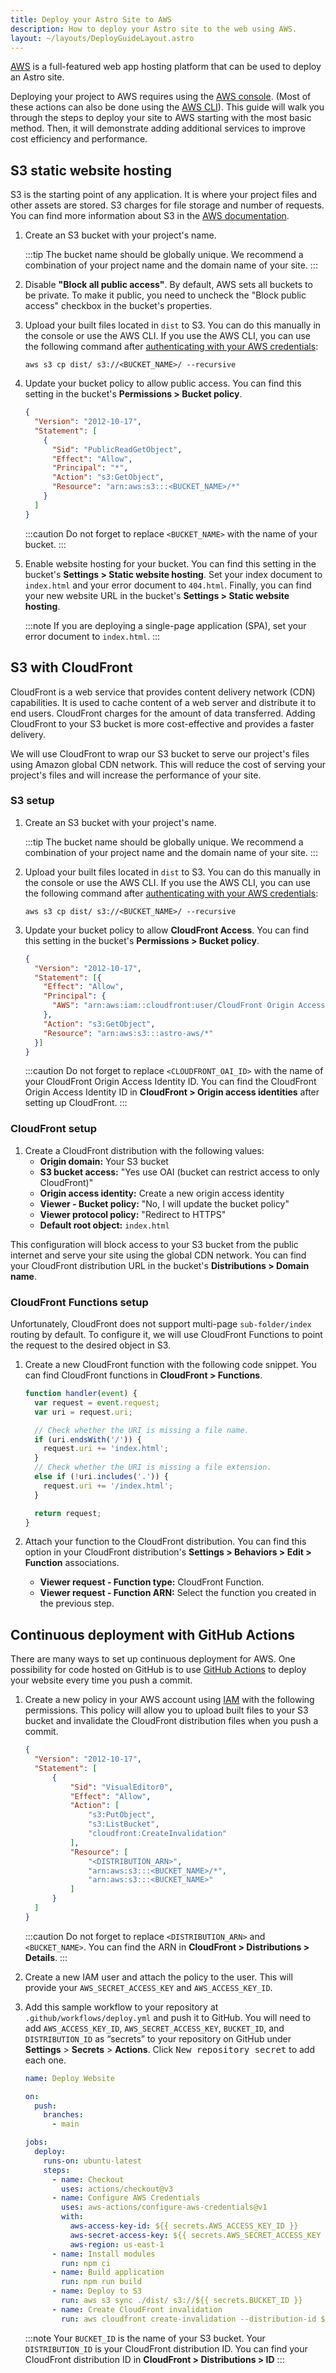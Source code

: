 ```yaml
---
title: Deploy your Astro Site to AWS
description: How to deploy your Astro site to the web using AWS.
layout: ~/layouts/DeployGuideLayout.astro
---
```


[AWS](https://aws.amazon.com/) is a full-featured web app hosting platform that can be used to deploy an Astro site.

Deploying your project to AWS requires using the [AWS console](https://aws.amazon.com/console/). (Most of these actions can also be done using the [AWS CLI](https://aws.amazon.com/cli/)). This guide will walk you through the steps to deploy your site to AWS starting with the most basic method. Then, it will demonstrate adding additional services to improve cost efficiency and performance.


## S3 static website hosting

S3 is the starting point of any application. It is where your project files and other assets are stored. S3 charges for file storage and number of requests. You can find more information about S3 in the [AWS documentation](https://aws.amazon.com/s3/).

1. Create an S3 bucket with your project's name.

    :::tip
    The bucket name should be globally unique. We recommend a combination of your project name and the domain name of your site.
    :::

2. Disable **"Block all public access"**. By default, AWS sets all buckets to be private. To make it public, you need to uncheck the "Block public access" checkbox in the bucket's properties.

3. Upload your built files located in `dist` to S3. You can do this manually in the console or use the AWS CLI. If you use the AWS CLI, you can use the following command after [authenticating with your AWS credentials](https://docs.aws.amazon.com/cli/latest/userguide/cli-configure-files.html):

    ```
    aws s3 cp dist/ s3://<BUCKET_NAME>/ --recursive
    ```

4. Update your bucket policy to allow public access. You can find this setting in the bucket's **Permissions > Bucket policy**.

    ```json
    {
      "Version": "2012-10-17",
      "Statement": [
        {
          "Sid": "PublicReadGetObject",
          "Effect": "Allow",
          "Principal": "*",
          "Action": "s3:GetObject",
          "Resource": "arn:aws:s3:::<BUCKET_NAME>/*"
        }
      ]
    }
    ```

    :::caution
    Do not forget to replace `<BUCKET_NAME>` with the name of your bucket.
    :::

5. Enable website hosting for your bucket. You can find this setting in the bucket's **Settings > Static website hosting**. Set your index document to `index.html` and your error document to `404.html`. Finally, you can find your new website URL in the bucket's **Settings > Static website hosting**.

    :::note
    If you are deploying a single-page application (SPA), set your error document to `index.html`.
    :::

## S3 with CloudFront

CloudFront is a web service that provides content delivery network (CDN) capabilities. It is used to cache content of a web server and distribute it to end users. CloudFront charges for the amount of data transferred. Adding CloudFront to your S3 bucket is more cost-effective and provides a faster delivery.

We will use CloudFront to wrap our S3 bucket to serve our project's files using Amazon global CDN network. This will reduce the cost of serving your project's files and will increase the performance of your site.

### S3 setup

1. Create an S3 bucket with your project's name.

    :::tip
    The bucket name should be globally unique. We recommend a combination of your project name and the domain name of your site.
    :::
2. Upload your built files located in `dist` to S3. You can do this manually in the console or use the AWS CLI. If you use the AWS CLI, you can use the following command after [authenticating with your AWS credentials](https://docs.aws.amazon.com/cli/latest/userguide/cli-configure-files.html):

    ```
    aws s3 cp dist/ s3://<BUCKET_NAME>/ --recursive
    ```

3. Update your bucket policy to allow **CloudFront Access**. You can find this setting in the bucket's **Permissions > Bucket policy**. 

    ```json
    {
      "Version": "2012-10-17",
      "Statement": [{
        "Effect": "Allow",
        "Principal": {
          "AWS": "arn:aws:iam::cloudfront:user/CloudFront Origin Access Identity <CLOUDFRONT_OAI_ID>"
        },
        "Action": "s3:GetObject",
        "Resource": "arn:aws:s3:::astro-aws/*"
      }]
    }
    ```

    :::caution
    Do not forget to replace `<CLOUDFRONT_OAI_ID>` with the name of your CloudFront Origin Access Identity ID. You can find the CloudFront Origin Access Identity ID in **CloudFront > Origin access identities** after setting up CloudFront.
    :::

### CloudFront setup

1. Create a CloudFront distribution with the following values:
    * **Origin domain:** Your S3 bucket
    * **S3 bucket access:** "Yes use OAI (bucket can restrict access to only CloudFront)"
    * **Origin access identity:** Create a new origin access identity
    * **Viewer - Bucket policy:** "No, I will update the bucket policy"
    * **Viewer protocol policy:** "Redirect to HTTPS"
    * **Default root object:** `index.html`

This configuration will block access to your S3 bucket from the public internet and serve your site using the global CDN network. You can find your CloudFront distribution URL in the bucket's **Distributions > Domain name**.

### CloudFront Functions setup

Unfortunately, CloudFront does not support multi-page `sub-folder/index` routing by default. To configure it, we will use CloudFront Functions to point the request to the desired object in S3.

1. Create a new CloudFront function with the following code snippet. You can find CloudFront functions in **CloudFront > Functions**.

    ```js
    function handler(event) {
      var request = event.request;
      var uri = request.uri;

      // Check whether the URI is missing a file name.
      if (uri.endsWith('/')) {
        request.uri += 'index.html';
      } 
      // Check whether the URI is missing a file extension.
      else if (!uri.includes('.')) {
        request.uri += '/index.html';
      }

      return request;
    }
    ```
  2. Attach your function to the CloudFront distribution. You can find this option in your CloudFront distribution's **Settings > Behaviors > Edit > Function** associations.
        * **Viewer request - Function type:** CloudFront Function.
        * **Viewer request - Function ARN:** Select the function you created in the previous step.

## Continuous deployment with GitHub Actions

There are many ways to set up continuous deployment for AWS. One possibility for code hosted on GitHub is to use [GitHub Actions](https://github.com/features/actions) to deploy your website every time you push a commit.

1. Create a new policy in your AWS account using [IAM](https://aws.amazon.com/iam/) with the following permissions. This policy will allow you to upload built files to your S3 bucket and invalidate the CloudFront distribution files when you push a commit.

    ```json
    {
      "Version": "2012-10-17",
      "Statement": [
          {
              "Sid": "VisualEditor0",
              "Effect": "Allow",
              "Action": [
                  "s3:PutObject",
                  "s3:ListBucket",
                  "cloudfront:CreateInvalidation"
              ],
              "Resource": [
                  "<DISTRIBUTION_ARN>",
                  "arn:aws:s3:::<BUCKET_NAME>/*",
                  "arn:aws:s3:::<BUCKET_NAME>"
              ]
          }
      ]
    }
    ```

    :::caution
    Do not forget to replace `<DISTRIBUTION_ARN>` and `<BUCKET_NAME>`. You can find the ARN in **CloudFront > Distributions > Details**.
    :::

2. Create a new IAM user and attach the policy to the user. This will provide your `AWS_SECRET_ACCESS_KEY` and `AWS_ACCESS_KEY_ID`.

3. Add this sample workflow to your repository at `.github/workflows/deploy.yml` and push it to GitHub. You will need to add `AWS_ACCESS_KEY_ID`, `AWS_SECRET_ACCESS_KEY`, `BUCKET_ID`, and `DISTRIBUTION_ID` as “secrets” to your repository on GitHub under **Settings** > **Secrets** > **Actions**. Click <kbd>New repository secret</kbd> to add each one.

    ```yaml
    name: Deploy Website

    on:
      push:
        branches:
          - main

    jobs:
      deploy:
        runs-on: ubuntu-latest
        steps:
          - name: Checkout
            uses: actions/checkout@v3
          - name: Configure AWS Credentials
            uses: aws-actions/configure-aws-credentials@v1
            with:
              aws-access-key-id: ${{ secrets.AWS_ACCESS_KEY_ID }}
              aws-secret-access-key: ${{ secrets.AWS_SECRET_ACCESS_KEY }}
              aws-region: us-east-1
          - name: Install modules
            run: npm ci
          - name: Build application
            run: npm run build
          - name: Deploy to S3
            run: aws s3 sync ./dist/ s3://${{ secrets.BUCKET_ID }}
          - name: Create CloudFront invalidation
            run: aws cloudfront create-invalidation --distribution-id ${{ secrets.DISTRIBUTION_ID }} --paths "/*"
    ```

    :::note
    Your `BUCKET_ID` is the name of your S3 bucket. Your `DISTRIBUTION_ID` is your CloudFront distribution ID. You can find your CloudFront distribution  ID in **CloudFront > Distributions > ID**
    :::
